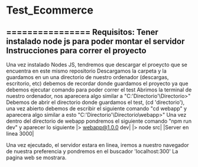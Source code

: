 # Test_Ecommerce
================
Requisitos:
Tener instalado node js para poder montar el servidor
Instrucciones para correr el proyecto
---------------------------------------------------------------------------------------------------
Una vez instalado Nodes JS, tendremos que descargar el proeycto que se encuentra en este mismo repositorio
Descargamos la carpeta y la guardamos en un una directorio de nuestro ordenador (descargas, escritorio, etc) debemos 
de recordar donde guardamos el proyecto ya que debemos ejecutar comando para poder correr el test 
Abrimos la terminal de nuestro ordenador, nos aparecera algo similar a "C:\'Directorio'\Directorio>"
Debemos de abrir el directorio donde guardamos el test, (cd 'directorio'), una vez abierto debemos de escribir el siguiente comando
"cd webapp" y aparecera algo similar a esto "C:\'Directorio'\Directorio\webapp>"
Una vez dentro del directorio de webapp pondremos el siguiente comando "npm run dev" y aparecer lo siguiente
|> webapp@1.0.0 dev|
|> node src|
|Server en linea 3000|

Una vez ejecutado, el servidor estara en linea, iremos a nuestro navegador de nuestra preferencia y pondremos en el buscador 
'localhost:300'
La pagina web se mostrara.
